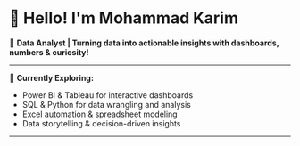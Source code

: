# 👋 Hello! I'm Mohammad Karim

🎯 **Data Analyst | Turning data into actionable insights with dashboards, numbers & curiosity!**

---

🌱 **Currently Exploring:**

- Power BI & Tableau for interactive dashboards  
- SQL & Python for data wrangling and analysis  
- Excel automation & spreadsheet modeling  
- Data storytelling & decision-driven insights  

---





